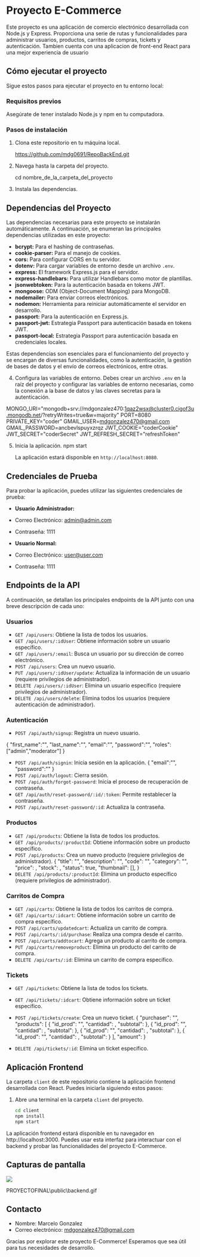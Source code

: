 # Proyecto E-Commerce

Este proyecto es una aplicación de comercio electrónico desarrollada con Node.js y Express. Proporciona una serie de rutas y funcionalidades para administrar usuarios, productos, carritos de compras, tickets y autenticación. Tambien cuenta con una aplicacion de front-end React para una mejor experiencia de usuario

## Cómo ejecutar el proyecto

Sigue estos pasos para ejecutar el proyecto en tu entorno local:

### Requisitos previos

Asegúrate de tener instalado Node.js y npm en tu computadora.

### Pasos de instalación

1. Clona este repositorio en tu máquina local.

    https://github.com/mdg0691/RepoBackEnd.git

2. Navega hasta la carpeta del proyecto.

    cd nombre_de_la_carpeta_del_proyecto

3. Instala las dependencias.
   
## Dependencias del Proyecto

Las dependencias necesarias para este proyecto se instalarán automáticamente. A continuación, se enumeran las principales dependencias utilizadas en este proyecto:

- **bcrypt:** Para el hashing de contraseñas.
- **cookie-parser:** Para el manejo de cookies.
- **cors:** Para configurar CORS en tu servidor.
- **dotenv:** Para cargar variables de entorno desde un archivo `.env`.
- **express:** El framework Express.js para el servidor.
- **express-handlebars:** Para utilizar Handlebars como motor de plantillas.
- **jsonwebtoken:** Para la autenticación basada en tokens JWT.
- **mongoose:** ODM (Object-Document Mapping) para MongoDB.
- **nodemailer:** Para enviar correos electrónicos.
- **nodemon:** Herramienta para reiniciar automáticamente el servidor en desarrollo.
- **passport:** Para la autenticación en Express.js.
- **passport-jwt:** Estrategia Passport para autenticación basada en tokens JWT.
- **passport-local:** Estrategia Passport para autenticación basada en credenciales locales.

Estas dependencias son esenciales para el funcionamiento del proyecto y se encargan de diversas funcionalidades, como la autenticación, la gestión de bases de datos y el envío de correos electrónicos, entre otras.


4. Configura las variables de entorno. Debes crear un archivo `.env` en la raíz del proyecto y configurar las variables de entorno necesarias, como la conexión a la base de datos y las claves secretas para la autenticación.

MONGO_URI="mongodb+srv://mdgonzalez470:1qaz2wsx@cluster0.cigof3u.mongodb.net/?retryWrites=true&w=majority"
PORT=8080
PRIVATE_KEY="coder"
GMAIL_USER=mdgonzalez470@gmail.com
GMAIL_PASSWORD=ancbevlspuyxzrqz
JWT_COOKIE="coderCookie"
JWT_SECRET="coderSecret"
JWT_REFRESH_SECRET="refreshToken"


5. Inicia la aplicación.
   npm start
   
   La aplicación estará disponible en `http://localhost:8080`.

## Credenciales de Prueba

Para probar la aplicación, puedes utilizar las siguientes credenciales de prueba:

- **Usuario Administrador:**
- Correo Electrónico: admin@admin.com
- Contraseña: 1111

- **Usuario Normal:**
- Correo Electrónico: user@user.com
- Contraseña: 1111

## Endpoints de la API

A continuación, se detallan los principales endpoints de la API junto con una breve descripción de cada uno:

### Usuarios

- `GET /api/users`: Obtiene la lista de todos los usuarios.
- `GET /api/users/:idUser`: Obtiene información sobre un usuario específico.
- `GET /api/users/:email`: Busca un usuario por su dirección de correo electrónico.
- `POST /api/users`: Crea un nuevo usuario.
- `PUT /api/users/:idUser/update`: Actualiza la información de un usuario (requiere privilegios de administrador).
- `DELETE /api/users/:idUser`: Elimina un usuario específico (requiere privilegios de administrador).
- `DELETE /api/users/delete`: Elimina todos los usuarios (requiere autenticación de administrador).

### Autenticación

- `POST /api/auth/signup`: Registra un nuevo usuario.

{ 
    "first_name":"",
    "last_name":"",
    "email":"",
    "password":"",
    "roles": ["admin","moderator"]
}
- `POST /api/auth/signin`: Inicia sesión en la aplicación.
{ 
    "email":"",
    "password":""
}
- `POST /api/auth/logout`: Cierra sesión.
- `POST /api/auth/forgot-password`: Inicia el proceso de recuperación de contraseña.
- `GET /api/auth/reset-password/:id/:token`: Permite restablecer la contraseña.
- `POST /api/auth/reset-password/:id`: Actualiza la contraseña.

### Productos

- `GET /api/products`: Obtiene la lista de todos los productos.
- `GET /api/products/:productId`: Obtiene información sobre un producto específico.
- `POST /api/products`: Crea un nuevo producto (requiere privilegios de administrador).
{
    "title": "",
    "description": "",
    "code": "",
    "category": "",
    "price": ,
    "stock": ,
    "status": true,
    "thumbnail": [],
}
- `DELETE /api/products/:productId`: Elimina un producto específico (requiere privilegios de administrador).

### Carritos de Compra

- `GET /api/carts`: Obtiene la lista de todos los carritos de compra.
- `GET /api/carts/:idcart`: Obtiene información sobre un carrito de compra específico.
- `POST /api/carts/updatedcart`: Actualiza un carrito de compra.
- `POST /api/carts/:id/purchase`: Realiza una compra desde el carrito.
- `POST /api/carts/addtocart`: Agrega un producto al carrito de compra.
- `PUT /api/carts/removeproduct`: Elimina un producto del carrito de compra.
- `DELETE /api/carts/:id`: Elimina un carrito de compra específico.

### Tickets

- `GET /api/tickets`: Obtiene la lista de todos los tickets.
- `GET /api/tickets/:idcart`: Obtiene información sobre un ticket específico.
- `POST /api/tickets/create`: Crea un nuevo ticket.
{
  "purchaser": "",    
  "products": [
    {
      "id_prod": "",
      "cantidad": ,
      "subtotal": 
    },
    {
      "id_prod": "",
      "cantidad": ,
      "subtotal":
    },
    {
      "id_prod": "",
      "cantidad": ,
      "subtotal": 
    },
    {
      "id_prod": "",
      "cantidad": ,
      "subtotal": 
    }
  ],
  "amount": 
}

- `DELETE /api/tickets/:id`: Elimina un ticket específico.

## Aplicación Frontend

La carpeta `client` de este repositorio contiene la aplicación frontend desarrollada con React. Puedes iniciarla siguiendo estos pasos:

1. Abre una terminal en la carpeta `client` del proyecto.

   ```bash
   cd client
   npm install
   npm start

La aplicación frontend estará disponible en tu navegador en http://localhost:3000. Puedes usar esta interfaz para interactuar con el backend y probar las funcionalidades del proyecto E-Commerce.

## Capturas de pantalla
![](public/backend.gif)

PROYECTOFINAL\public\backend.gif


## Contacto

- Nombre: Marcelo Gonzalez
- Correo electrónico: mdgonzalez470@gmail.com

Gracias por explorar este proyecto E-Commerce! Esperamos que sea útil para tus necesidades de desarrollo.
